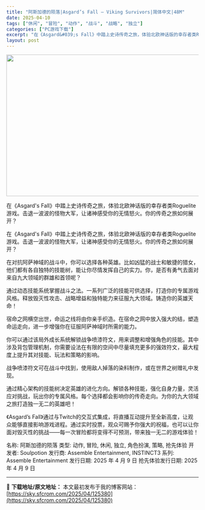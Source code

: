 ```yaml
---
title: "阿斯加德的陨落|Asgard’s Fall — Viking Survivors|简体中文|48M"
date: 2025-04-10
tags: ["休闲", "冒险", "动作", "战斗", "战略", "独立"]
categories: ["PC游戏下载"]
excerpt: "在《Asgard&#039;s Fall》中踏上史诗传奇之旅，体验北欧神话版的幸存者类Roguelite游戏。击退一波波的怪物大军，让诸神感受你的无情怒火。你的传奇之旅如何展开？ 在《Asgard&#039;s Fall》中踏上史诗传奇之旅，体验北欧神话版的幸存者类Roguelite游戏。击退一波波的怪物大军，让诸神感&hellip;"
layout: post
---
```


<img class="aligncenter size-full wp-image-125381" src="https://sky.sfcrom.com/wp-content/uploads/2025/04/2025041002152468.webp" alt="" width="660" height="370" />

在《Asgard's Fall》中踏上史诗传奇之旅，体验北欧神话版的幸存者类Roguelite游戏。击退一波波的怪物大军，让诸神感受你的无情怒火。你的传奇之旅如何展开？

在《Asgard's Fall》中踏上史诗传奇之旅，体验北欧神话版的幸存者类Roguelite游戏。击退一波波的怪物大军，让诸神感受你的无情怒火。你的传奇之旅如何展开？

在对抗阿萨神域的战斗中，你可以选择各种英雄。比如凶猛的战士和敏捷的猎女，他们都有各自独特的技能树，能让你尽情发挥自己的实力。你，是否有勇气去面对来自九大领域的群雄和首领呢？

通过动态技能系统掌握战斗之法。一系列广泛的技能可供选择，打造你的专属游戏风格。释放毁灭性攻击、战略增益和独特能力来征服九大领域。铸造你的英雄天命！

宿命之网横空出世，命运之线将由你亲手织造。在宿命之网中放入强大的结，塑造命运走向，进一步增强你在征服阿萨神域时所需的能力。

你可以通过该局外成长系统解锁战争喷漆符文，用来调整和增强角色的技能。其中涉及背包管理机制，你需要设法在有限的空间中尽量填充更多的强效符文，最大程度上提升其对技能、玩法和策略的影响。

战争喷漆符文可在战斗中找到，使用敌人掉落的染料制作，或在世界之树赠礼中发现。

通过精心架构的技能树决定英雄的进化方向。解锁各种技能，强化自身力量，灵活应对挑战，玩出你的专属风格。每个选择都会影响你的传奇走向。为你的九大领域之旅打造独一无二的英雄吧！

《Asgard’s Fall》通过与Twitch的交互式集成，将直播互动提升至全新高度，让观众能够直接影响游戏进程。通过实时投票，观众可赐予你强大的祝福，也可以让你面对毁灭性的挑战——每一次冒险都将变得不可预测，带来独一无二的游戏体验！

名称: 阿斯加德的陨落
类型: 动作, 冒险, 休闲, 独立, 角色扮演, 策略, 抢先体验
开发者: Soulpotion
发行商: Assemble Entertainment, INSTINCT3
系列: Assemble Entertainment
发行日期: 2025 年 4 月 9 日
抢先体验发行日期: 2025 年 4 月 9 日

---
📖 **下载地址/原文地址：** 本文最初发布于我的博客网站：[https://sky.sfcrom.com/2025/04/125380](https://sky.sfcrom.com/2025/04/125380)
